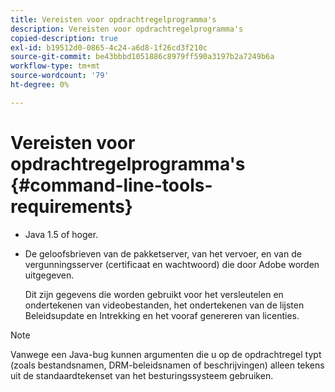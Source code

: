 ```yaml
---
title: Vereisten voor opdrachtregelprogramma's
description: Vereisten voor opdrachtregelprogramma's
copied-description: true
exl-id: b19512d0-0865-4c24-a6d8-1f26cd3f210c
source-git-commit: be43bbbd1051886c8979ff590a3197b2a7249b6a
workflow-type: tm+mt
source-wordcount: '79'
ht-degree: 0%

---
```


# Vereisten voor opdrachtregelprogramma&#39;s {#command-line-tools-requirements}

* Java 1.5 of hoger.
* De geloofsbrieven van de pakketserver, van het vervoer, en van de vergunningsserver (certificaat en wachtwoord) die door Adobe worden uitgegeven.

   Dit zijn gegevens die worden gebruikt voor het versleutelen en ondertekenen van videobestanden, het ondertekenen van de lijsten Beleidsupdate en Intrekking en het vooraf genereren van licenties.

>[!NOTE]
>
>Vanwege een Java-bug kunnen argumenten die u op de opdrachtregel typt (zoals bestandsnamen, DRM-beleidsnamen of beschrijvingen) alleen tekens uit de standaardtekenset van het besturingssysteem gebruiken.
